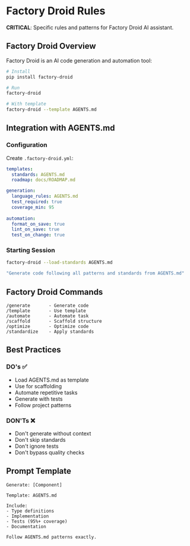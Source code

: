 <!-- FACTORY:START -->
# Factory Droid Rules

**CRITICAL**: Specific rules and patterns for Factory Droid AI assistant.

## Factory Droid Overview

Factory Droid is an AI code generation and automation tool:

```bash
# Install
pip install factory-droid

# Run
factory-droid

# With template
factory-droid --template AGENTS.md
```

## Integration with AGENTS.md

### Configuration

Create `.factory-droid.yml`:

```yaml
templates:
  standards: AGENTS.md
  roadmap: docs/ROADMAP.md

generation:
  language_rules: AGENTS.md
  test_required: true
  coverage_min: 95
  
automation:
  format_on_save: true
  lint_on_save: true
  test_on_change: true
```

### Starting Session

```bash
factory-droid --load-standards AGENTS.md

"Generate code following all patterns and standards from AGENTS.md"
```

## Factory Droid Commands

```
/generate       - Generate code
/template       - Use template
/automate       - Automate task
/scaffold       - Scaffold structure
/optimize       - Optimize code
/standardize    - Apply standards
```

## Best Practices

### DO's ✅
- Load AGENTS.md as template
- Use for scaffolding
- Automate repetitive tasks
- Generate with tests
- Follow project patterns

### DON'Ts ❌
- Don't generate without context
- Don't skip standards
- Don't ignore tests
- Don't bypass quality checks

## Prompt Template

```
Generate: [Component]

Template: AGENTS.md

Include:
- Type definitions
- Implementation
- Tests (95%+ coverage)
- Documentation

Follow AGENTS.md patterns exactly.
```

<!-- FACTORY:END -->


